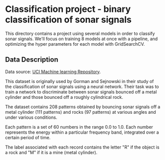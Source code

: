 # Classification project - binary classification of sonar signals

This directory contains a project using several models in order to classify sonar signals.
We'll focus on training 8 models at once with a pipeline, and optimizing the hyper parameters for each model with GridSearchCV.

## Data Description
Data source: [UCI Machine learning Repository](https://archive-beta.ics.uci.edu/dataset/151/connectionist+bench+sonar+mines+vs+rocks).

This dataset is originally used by Gorman and Sejnowski in their study of the classification of sonar signals using a neural network.
Their task was to train a network to discriminate between sonar signals bounced off a metal cylinder and those bounced off a roughly cylindrical rock.

The dataset contains 208 patterns obtained by bouncing sonar signals off a metal cylinder (111 patterns) and rocks (97 patterns) at various angles and under various conditions.

Each pattern is a set of 60 numbers in the range 0.0 to 1.0. Each number represents the energy within a particular frequency band, integrated over a certain period of time.

The label associated with each record contains the letter "R" if the object is a rock and "M" if it is a mine (metal cylinder).
